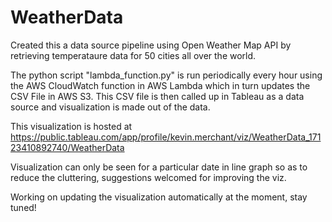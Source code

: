 # WeatherData
Created this a data source pipeline using Open Weather Map API by retrieving temperataure data for 50 cities all over the world. 

The python script "lambda_function.py" is run periodically every hour using the AWS CloudWatch function in AWS Lambda which in turn updates the CSV File in AWS S3. This CSV file is then called up in Tableau as a data source and visualization is made out of the data.

This visualization is hosted at https://public.tableau.com/app/profile/kevin.merchant/viz/WeatherData_17123410892740/WeatherData

Visualization can only be seen for a particular date  in line graph so as to reduce the cluttering, suggestions welcomed for improving the viz.

Working on updating the visualization automatically at the moment, stay tuned!
